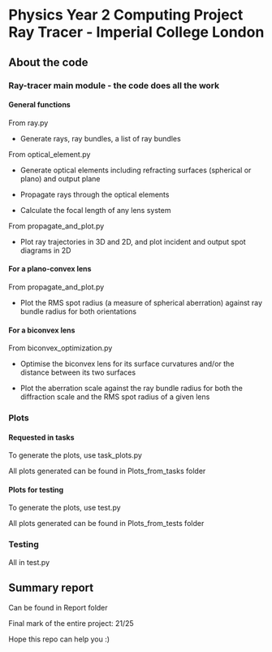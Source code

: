 # Physics Year 2 Computing Project Ray Tracer - Imperial College London

## About the code

### Ray-tracer main module - the code does all the work

#### General functions

From ray.py

- Generate rays, ray bundles, a list of ray bundles

From optical_element.py

- Generate optical elements including refracting surfaces (spherical or plano) and output plane

- Propagate rays through the optical elements

- Calculate the focal length of any lens system

From propagate_and_plot.py

- Plot ray trajectories in 3D and 2D, and plot incident and output spot diagrams in 2D


#### For a plano-convex lens

From propagate_and_plot.py

- Plot the RMS spot radius (a measure of spherical aberration) against ray bundle radius for both orientations

#### For a biconvex lens

From biconvex_optimization.py

- Optimise the biconvex lens for its surface curvatures and/or the distance between its two surfaces

- Plot the aberration scale against the ray bundle radius for both the diffraction scale and the RMS spot radius of a given lens


### Plots 

#### Requested in tasks

To generate the plots, use task_plots.py

All plots generated can be found in Plots_from_tasks folder

#### Plots for testing

To generate the plots, use test.py

All plots generated can be found in Plots_from_tests folder


### Testing

All in test.py


## Summary report

Can be found in Report folder

Final mark of the entire project: 21/25

Hope this repo can help you :)
